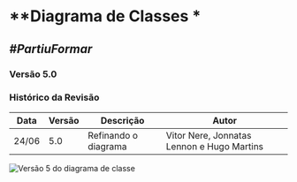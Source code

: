 # **Diagrama de Classes *

##  ***#PartiuFormar***

### **Versão 5.0**

### Histórico da Revisão
Data|Versão|Descrição|Autor
----|------|---------|------------------
24/06|5.0|Refinando o diagrama|Vitor Nere, Jonnatas Lennon e Hugo Martins


![Versão 5 do diagrama de classe](http://imgur.com/TMh5aTL.png)